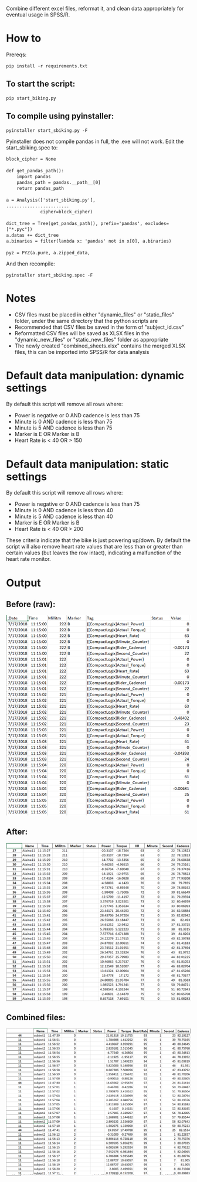 Combine different excel files, reformat it, and clean data appropriately for eventual usage in SPSS/R.

# How to

Prereqs:
```
pip install -r requirements.txt
```
## To start the script:
```
pip start_biking.py
```
## To compile using pyinstaller:
```
pyinstaller start_sbiking.py -F
```
Pyinstaller does not compile pandas in full, the .exe will not work. Edit the start_sbiking.spec to:
```
block_cipher = None

def get_pandas_path():
    import pandas
    pandas_path = pandas.__path__[0]
    return pandas_path
    
a = Analysis(['start_sbiking.py'],
........................
             cipher=block_cipher)

dict_tree = Tree(get_pandas_path(), prefix='pandas', excludes=["*.pyc"])
a.datas += dict_tree
a.binaries = filter(lambda x: 'pandas' not in x[0], a.binaries)

pyz = PYZ(a.pure, a.zipped_data,
```
And then recompile:
```
pyinstaller start_sbiking.spec -F
```

# Notes
* CSV files must be placed in either "dynamic_files" or "static_files" folder, under the same directory that the python scripts are
* Recommended that CSV files be saved in the form of "subject_id.csv"
* Reformatted CSV files will be saved as XLSX files in the "dynamic_new_files" or "static_new_files" folder as appropriate
* The newly created "combined_sheets.xlsx" contains the merged XLSX files, this can be imported into SPSS/R for data analysis

# Default data manipulation: dynamic settings
By default this script will remove all rows where:
* Power is negative or 0 AND cadence is less than 75
* Minute is 0 AND cadence is less than 75
* Minute is 5 AND cadence is less than 75
* Marker is E OR Marker is B
* Heart Rate is < 40 OR > 150

# Default data manipulation: static settings
By default this script will remove all rows where:
* Power is negative or 0 AND cadence is less than 75
* Minute is 0 AND cadence is less than 40
* Minute is 5 AND cadence is less than 40
* Marker is E OR Marker is B
* Heart Rate is < 40 OR > 200

These criteria indicate that the bike is just powering up/down. By default the script will also remove heart rate values that are less than or greater than certain values (but leaves the row intact), indicating a malfunction of the heart rate monitor.

# Output

## Before (raw):
![alt text](https://github.com/pomkos/biking/blob/master/before.png)

## After:
![alt text](https://github.com/pomkos/biking/blob/master/after.png)

## Combined files:
![alt text](https://github.com/pomkos/biking/blob/master/combined.png)
